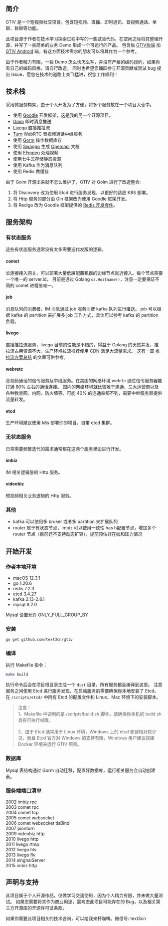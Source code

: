 ## 简介
GTIV 是一个短视频社交项目。包含短视频、直播、即时通讯、音视频通话、单聊、群聊等功能。

此项目源于作者在技术学习探索过程中写的一些试验代码，在空闲之际将其整理开源，并写了一些简单的业务 Demo 形成一个可运行的产品。
包含后 [GTIV后端](https://github.com/text3cn/gtiv) 加 [GTIV Android](https://github.com/text3cn/gtiv-android) 端，有这方面技术需求的朋友可以将其作为一个参考。

由于作者精力有限，一些 Demo 怎么快怎么写，并没有严格的编码规约，如果你有自己的编码风格，请自行改造。
同时也希望您踊跃参与开源贡献或测试 bug 提出 Issue，愿您在技术的道路上突飞猛进，祝您工作顺利！

## 技术栈
采用微服务构架，由于个人开发为了方便，将多个服务放在一个项目大仓中。

- 使用 [Goodle](github.com/text3cn/goodle) 开发框架，这是我的另一个开源项目。
- [Goim](https://github.com/Terry-Mao/goim) 即时消息推送
- [Livego](https://github.com/gwuhaolin/livego) 直播推拉流
- [Turn](https://github.com/pion/turn) WebRTC 音视频通话中继服务
- 使用 [Gorm](https://github.com/go-gorm/gorm) 操作数据库存
- 使用 [Swaggo](https://github.com/swaggo/swag) 生成 [Opemapi](http://goodle.text3.cn/docs/openapi/) 文档
- 使用 [FFmpeg](https://github.com/FFmpeg/FFmpeg) 处理视频
- 使用七牛云存储静态资源
- 使用 Kafka 作为消息队列
- 使用 Redis 做缓存


由于 Goim 开源出来就不怎么维护了，GTIV 对 Goim 进行了改造整合:
1. 将 Discovery 改为使用 Etcd 进行服务发现，以更好的适应 K8S 部署。
2. 将 Http 服务的部分由 Gin 框架改为使用 Goodle 框架开发。
3. 将 Redigo 改为 Goodle 框架提供的 [Redis 开发套件](http://goodle.text3.cn/docs/kit/redis)。

## 服务架构
### 有状态服务
这些有状态服务通常没有太多需要迭代发版的逻辑。

#### comet
长连接接入网关，可以部署大量低廉配置机器的边缘节点就近接入。每个节点需要一个唯一的 server.id，
目前是通过 Golang `os.Hostname()`，注意一定要保证不同的 comet 进程值唯一。

#### job
消息队列的消费者，IM 消息通过 job 服务消费 kafka 队列进行推送。
job 可以根据 kafka 的 partition 来扩展多 job 工作方式，具体可以参考 kafka 的 partition 负载。

#### livego
直播推拉流服务，livego 目前的性能是不错的，得益于 Golang 的天然并发，推拉流占用资源不大，生产环境拉流推荐使用 CDN 满足大流量需求。
这有一篇 [推拉流方案总结](http://text3.cn/blog-343333788.html) 的文章可供参考。

#### webretc
音视频通话的信令服务及中继服务。在美国的网络环境 webrtc 通过信令服务器能打通 80% 左右的通话连接。
国内的网络环境就比较难于连通，三大运营商以及各种教育网、内网、防火墙等。可能 40% 的连通率都不到，需要中继服务器提供流量转发。

#### etcd
生产环境建议使用 k8s 部署你的项目，自带 etcd 集群。

### 无状态服务
日常需要频繁迭代的需求通常都在这两个服务里边进行开发。

#### imbiz 
IM 相关逻辑层的 Http 服务。

#### videobiz 
短视频相关业务逻辑的 Http 服务。


### 其他
- kafka 可以使用多 broker 或者多 partition 来扩展队列
- router 属于有状态节点，imbiz 可以使用一致性 has h配置节点，增加多个 router 节点（目前还不支持动态扩容），提前预估好在线和压力情况


## 开始开发
### 作者本地环境
- macOS 12.3.1
- go 1.20.6
- redis 7.2.3
- etcd 3.4.27
- kafka 2.13-2.8.1
- mysql 8.2.0

Mysql 设置允许 ONLY_FULL_GROUP_BY
 
### 安装
```bash
go get github.com/text3cn/gtiv
```
### 编译
执行 Makefile 指令：
```bash
make build
```
执行命令后会在项目根目录生成一个 `dist` 目录，所有服务都会编译到这里。
注意服务之间使用 Etcd 进行服务发现，在启动服务前需要确保你本地安装了 Etcd。 
在 `/scripts/etcd/` 中附有 Etcd 的配置文件和 Linux、Mac 环境下的安装脚本。
>注意：<br>
> 1、Makefile 中调用的是 /scripts/build.sh 脚本，请确保你本机的 build.sh 具有可执行权限。<br/><br/>
> 2、由于 Etcd 通常用于 Linux 环境，Windows 上的 etcd 安装相对较少见，而且 Etcd 官方对 Windows 的支持有限，Windows 用户建议搭建 Docker 环境来运行 GTIV 项目。

### 数据库
Mysql 表结构通过 Gorm 自动迁移，配置好数据库，运行相关服务会自动创建表。

### 服务端端口清单
2002 imbiz rpc <br/>
2003 comet rpc <br/>
2004 comet tcp <br/>
2005 comet websocket <br/>
2006 comet websocket tlsBind <br/>
2007 pionturn <br/>
2009 videobiz http <br/>
2010 livego http <br/>
2011 livego rtmp <br/>
2012 livego hls <br/>
2013 livego flv <br/>
2014 singnalServer <br/>
2015 imbiz http <br/>

 
## 声明与支持
此项目属于个人开源作品，仅做学习交流使用，因为个人精力有限，并未做大量测试。
如果您需要将其作为商业用途，需考虑此项目可能存在的 Bug，以及相关第三方开源库的开源许可证条款。

如果你需要此项目相关的技术咨询，可以给我来杯咖啡。微信号: text3cn
